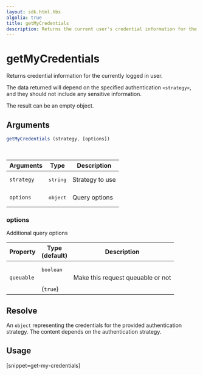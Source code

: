 ```yaml
---
layout: sdk.html.hbs
algolia: true
title: getMyCredentials
description: Returns the current user's credential information for the specified `<strategy>`.
---
```


# getMyCredentials

Returns credential information for the currently logged in user.

The data returned will depend on the specified authentication `<strategy>`, and they should not include any sensitive information.

The result can be an empty object.

## Arguments

```javascript
getMyCredentials (strategy, [options])
```

<br/>

| Arguments    | Type    | Description
|--------------|---------|-------------
| `strategy` | <pre>string</pre> | Strategy to use
| `options` | <pre>object</pre> | Query options


### **options**

Additional query options

| Property     | Type<br/>(default)    | Description   |
| -------------- | --------- | ------------- |
|  `queuable`  |  <pre>boolean</pre> <br/>(`true`) |  Make this request queuable or not  |


## Resolve

An `object` representing the credentials for the provided authentication strategy.
The content depends on the authentication strategy.

## Usage

[snippet=get-my-credentials]
